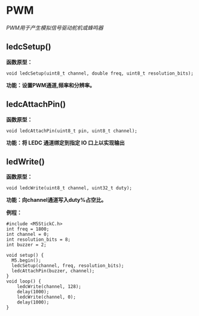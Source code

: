 # PWM

*PWM用于产生模拟信号驱动舵机或蜂鸣器*

## ledcSetup()

**函数原型：**

`void ledcSetup(uint8_t channel, double freq, uint8_t resolution_bits);`

**功能：设置PWM通道,频率和分辨率。**

## ledcAttachPin()

**函数原型：**

`void ledcAttachPin(uint8_t pin, uint8_t channel);`

**功能：将 LEDC 通道绑定到指定 IO 口上以实现输出**

## ledWrite()

**函数原型：**

`void ledcWrite(uint8_t channel, uint32_t duty);`

**功能：向channel通道写入duty%占空比。**

**例程：**
```arduino
#include <M5StickC.h>
int freq = 1800;
int channel = 0;
int resolution_bits = 8;
int buzzer = 2;

void setup() {
  M5.begin();
  ledcSetup(channel, freq, resolution_bits);
  ledcAttachPin(buzzer, channel);
}
void loop() {
    ledcWrite(channel, 128);
    delay(1000);
    ledcWrite(channel, 0);
    delay(1000);
}
```